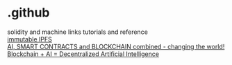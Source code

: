 # .github
solidity and machine links tutorials and reference<br />
<a href="https://youtu.be/hSzhd5mDYHc">immutable IPFS</a><br />
<a href="https://www.youtube.com/watch?v=xeaevi7W81U">AI, SMART CONTRACTS and BLOCKCHAIN combined - changing the world!</a><br />
<a href="https://youtu.be/ogk4DnqXvuA">Blockchain + AI = Decentralized Artificial Intelligence</a><br /> 

